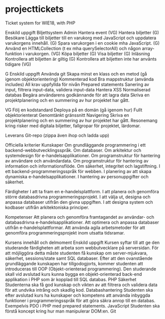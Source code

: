 # projecttickets
Ticket system for WIE18, with PHP

Enskild uppgift
Biljettsystem Admin
Hantera event (VG) Hantera biljetter (G)
Besökare
Lägga till biljetter till en varukorg med JavaScript och uppdatera varukorgens innehåll. (G) Spara varukorgen i en cookie mha JavaScript. (G)
Använd en HTMLCollection (t ex mha querySelectorAll) och någon array-funktion i varukorgen. (VG)
Köpa biljetter (G) Visa biljetter (G)
Inläsning
Kontrollera att biljetten är giltig (G)
Kontrollera att biljetten inte har använts tidigare (VG)

G
Enskild uppgift
Använda git
Skapa minst en klass och en metod (gå igenom objektorientering) Kommenterad kod
Bra mappstruktur (använda includes)
All krav uppfyllda för nivån
Prepared statements
Sanering av input, filtrera input-data, validera input-data
Hantera XSS Normaliserad databas
Begära användarens godkännande för att lagra data
Skriva en projektplanering och en summering av hur projektet har gått.

VG
Följ en kodstandard
Deploya på en domän (gå igenom hur)
Fullt objektorienterat
Genomtänkt gränssnitt
Navigering
Skriva en projektplanering och en summering av hur projektet har gått.
Resonemang kring risker med digitala biljetter, fallgropar för projektet, lärdomar.

Leverans
Git-repo (zippa även ihop och ladda upp) 

Officiella kriterier Kunskaper
Om grundläggande programmering i ett backend-webbutvecklingsspråk. Om databaser.
Om arkitektur och systemdesign för e-handelsapplikationer.
Om programstruktur för hantering av användare och användardata.
Om programstruktur för hantering av information och informationsflöde. Om säkerhet, integritet och lagstiftning.
I ett backend-programmeringsspråk för webben.
I planering av att skapa dynamiska e-handelsapplikationer.
I hantering av personuppgifter och säkerhet.

Färdigheter
I att ta fram en e-handelsplattform.
I att planera och genomföra större databasdrivna programmeringsprojekt. I att välja ut, designa och anpassa databaser utifrån den givna uppgiften. I att designa system och kodbaser utifrån arkitektoniska principer.

Kompetenser
Att planera och genomföra framtagandet av användar- och databasdrivna e-handelsapplikationer. Att optimera och anpassa databaser utifrån e-handelsplattformar.
Att använda agila arbetsmetoder för att genomföra programmeringsprojekt inom utsatta tidsramar.

Kursens innehåll och delmoment
Enskild uppgift
Kursen syftar till att ge den studerande färdigheten att arbeta som webbutvecklare på serversidan. För att möjliggöra detta måste studenten få kunskap om server-mjukvara, säkerhet, sessions/state samt SQL databaser.
Efter att den ovanstående grundläggande kunskapen har tillgodogjorts, kommer studenten att introduceras till OOP (Objekt-orienterad programmering).
Den studerande skall vid avslutad kurs kunna bygga en objekt-orienterad back-end applikation i PHP som är kopplad till SQL databas.
PHP
Säkerhet
Studenterna ska få god kunskap och vikten av att filtrera och validera data för att undvika intrång och skadlig kod.
Databashantering
Studenten ska efter avslutad kurs ha kunskaper och kompetens att använda inbyggda funktioner i programmeringsspråk för att göra säkra anrop till en databas. Exempelvis PDO i PHP med prepared statements.
JavaScript
Studenten ska förstå koncept kring hur man manipulerar DOM:en.
Git
